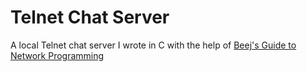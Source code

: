 # Telnet Chat Server

A local Telnet chat server I wrote in C with the help of [Beej's Guide to Network Programming](https://www.beej.us/guide/bgnet/html/split-wide/index.html)
